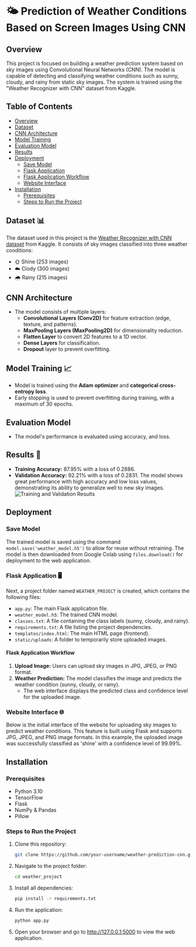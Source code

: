 # 🌤️ Prediction of Weather Conditions Based on Screen Images Using CNN

## Overview
This project is focused on building a weather prediction system based on sky images using Convolutional Neural Networks (CNN). The model is capable of detecting and classifying weather conditions such as sunny, cloudy, and rainy from static sky images. The system is trained using the "Weather Recognizer with CNN" dataset from Kaggle.

## Table of Contents
- [Overview](#overview)
- [Dataset](#dataset-)
- [CNN Architecture](#cnn-architecture-)
- [Model Training](#model-training-)
- [Evaluation Model](#evaluation-model-)
- [Results](#results-)
- [Deployment](#deployment-)
  - [Save Model](#save-model-)
  - [Flask Application](#flask-application-)
  - [Flask Application Workflow](#flask-application-workflow-)
  - [Website Interface](#website-interface-)
- [Installation](#installation-)
  - [Prerequisites](#prerequisites-)
  - [Steps to Run the Project](#steps-to-run-the-project-)

## Dataset 📊
The dataset used in this project is the [Weather Recognizer with CNN dataset](https://www.kaggle.com/datasets/abhay06102003/weather-recognizer-with-cnn) from Kaggle. It consists of sky images classified into three weather conditions:
- 🌞 Shine (253 images)
- ☁️ Clody (300 images)
- 🌧️ Rainy (215 images)

## CNN Architecture
- The model consists of multiple layers:
  - **Convolutional Layers (Conv2D)** for feature extraction (edge, texture, and patterns).
  - **MaxPooling Layers (MaxPooling2D)** for dimensionality reduction.
  - **Flatten Layer** to convert 2D features to a 1D vector.
  - **Dense Layers** for classification.
  - **Dropout** layer to prevent overfitting.

## Model Training 📈
- Model is trained using the **Adam optimizer** and **categorical cross-entropy loss**.
- Early stopping is used to prevent overfitting during training, with a maximum of 30 epochs.

## Evaluation Model
- The model's performance is evaluated using accuracy, and loss.

## Results 🎯
- **Training Accuracy:** 87.95% with a loss of 0.2886.
- **Validation Accuracy:** 92.21% with a loss of 0.2831.
The model shows great performance with high accuracy and low loss values, demonstrating its ability to generalize well to new sky images.
![Training and Validation Results](assets/results.png)

## Deployment
### Save Model
The trained model is saved using the command `model.save('weather_model.h5')` to allow for reuse without retraining. The model is then downloaded from Google Colab using `files.download()` for deployment to the web application.

### Flask Application 🖥️
Next, a project folder named `WEATHER_PROJECT` is created, which contains the following files:
- `app.py`: The main Flask application file.
- `weather_model.h5`: The trained CNN model.
- `classes.txt`: A file containing the class labels (sunny, cloudy, and rainy).
- `requirements.txt`: A file listing the project dependencies.
- `templates/index.html`: The main HTML page (frontend).
- `static/uploads`: A folder to temporarily store uploaded images.

#### Flask Application Workflow
1. **Upload Image:** Users can upload sky images in JPG, JPEG, or PNG format.
2. **Weather Prediction:** The model classifies the image and predicts the weather condition (sunny, cloudy, or rainy).
   - The web interface displays the predicted class and confidence level for the uploaded image.

### Website Interface 🌐
Below is the initial interface of the website for uploading sky images to predict weather conditions. This feature is built using Flask and supports JPG, JPEG, and PNG image formats. In this example, the uploaded image was successfully classified as 'shine' with a confidence level of 99.99%.

## Installation
### Prerequisites
- Python 3.10
- TensorFlow
- Flask
- NumPy & Pandas
- Pillow

### Steps to Run the Project
1. Clone this repository:
   ```bash
   git clone https://github.com/your-username/weather-prediction-cnn.git
2. Navigate to the project folder:
   ```bash
   cd weather_project
3. Install all dependencies:
   ```bash
   pip install -r requirements.txt
4. Run the application:
   ```bash
   python app.py
5. Open your browser and go to http://127.0.0.1:5000 to view the web application.

   

